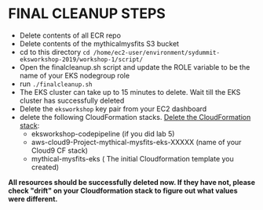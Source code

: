 # FINAL CLEANUP STEPS

- Delete contents of all ECR repo
- Delete contents of the mythicalmysfits S3 bucket
- cd to this directory `cd /home/ec2-user/environment/sydummit-eksworkshop-2019/workshop-1/script/`
- Open the finalcleanup.sh script and update the ROLE variable to be the name of your EKS nodegroup role
- run `./finalcleanup.sh`
- The EKS cluster can take up to 15 minutes to delete. Wait till the EKS cluster has successfully deleted
- Delete the `eksworkshop` key pair from your EC2 dashboard
- delete the following CloudFormation stacks. [Delete the CloudFormation stack](http://docs.aws.amazon.com/AWSCloudFormation/latest/UserGuide/cfn-console-delete-stack.html):
  - eksworkshop-codepipeline (if you did lab 5)
  - aws-cloud9-Project-mythical-mysfits-eks-XXXXX (name of your Cloud9 CF stack)
  - mythical-mysfits-eks ( The initial Cloudformation template you created)

**All resources should be successfully deleted now. If they have not, please check "drift" on your Cloudformation stack to figure out what values were different.**
